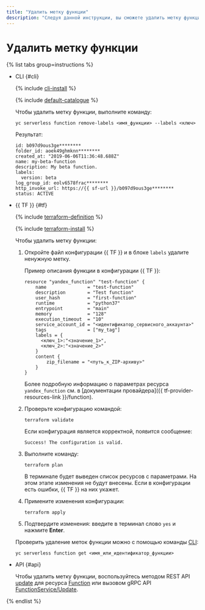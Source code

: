```yaml
---
title: "Удалить метку функции"
description: "Следуя данной инструкции, вы сможете удалить метку функции."
---
```


# Удалить метку функции

{% list tabs group=instructions %}

- CLI {#cli}
  
    {% include [cli-install](../../../_includes/cli-install.md) %}

    {% include [default-catalogue](../../../_includes/default-catalogue.md) %}
    
    Чтобы удалить метку функции, выполните команду:

    ```
    yc serverless function remove-labels <имя_функции> --labels <ключ>
    ```

    Результат:

    ```
    id: b097d9ous3ge********
    folder_id: aoek49ghmknn********
    created_at: "2019-06-06T11:36:48.688Z"
    name: my-beta-function
    description: My beta function.
    labels:
      version: beta
    log_group_id: eolv6578frac********
    http_invoke_url: https://{{ sf-url }}/b097d9ous3ge********
    status: ACTIVE
    ```

- {{ TF }} {#tf}

    {% include [terraform-definition](../../../_tutorials/_tutorials_includes/terraform-definition.md) %}

    {% include [terraform-install](../../../_includes/terraform-install.md) %}

    Чтобы удалить метку функции:

    1. Откройте файл конфигурации {{ TF }} и в блоке `labels` удалите ненужную метку.

        Пример описания функции в конфигурации {{ TF }}:
      
        ```
        resource "yandex_function" "test-function" {
            name               = "test-function"
            description        = "Test function"
            user_hash          = "first-function"
            runtime            = "python37"
            entrypoint         = "main"
            memory             = "128"
            execution_timeout  = "10"
            service_account_id = "<идентификатор_сервисного_аккаунта>"
            tags               = ["my_tag"]
            labels = {
              <ключ_1>:"<значение_1>",
              <ключ_2>:"<значение_2>"
            }
            content {
                zip_filename = "<путь_к_ZIP-архиву>"
            }
        }
        ``` 

        Более подробную информацию о параметрах ресурса `yandex_function` см. в [документации провайдера]({{ tf-provider-resources-link }}/function).

    1. Проверьте конфигурацию командой:
        
       ```
       terraform validate
       ```

       Если конфигурация является корректной, появится сообщение:
        
       ```
       Success! The configuration is valid.
       ```

    1. Выполните команду:

       ```
       terraform plan
       ```
        
       В терминале будет выведен список ресурсов с параметрами. На этом этапе изменения не будут внесены. Если в конфигурации есть ошибки, {{ TF }} на них укажет. 
         
    1. Примените изменения конфигурации:

       ```
       terraform apply
       ```
    1. Подтвердите изменения: введите в терминал слово `yes` и нажмите **Enter**.
      
    Проверить удаление меток функции можно с помощью команды [CLI](../../../cli/quickstart.md):

    ```
    yc serverless function get <имя_или_идентификатор_функции>
    ```

- API {#api}

    Чтобы удалить метку функции, воспользуйтесь методом REST API [update](../../functions/api-ref/Function/update.md) для ресурса [Function](../../functions/api-ref/Function/index.md) или вызовом gRPC API [FunctionService/Update](../../functions/api-ref/grpc/function_service.md#Update).

{% endlist %}
